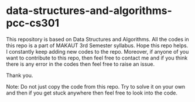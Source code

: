 # data-structures-and-algorithms-pcc-cs301

This repository is based on Data Structures and Algorithms. All the codes in this repo is a part of MAKAUT 3rd Semester syllabus. Hope this repo helps. I constantly keep adding new codes to the repo. Moreover, if anyone of you want to contribute to this repo, then feel free to contact me and if you think there is any error in the codes then feel free to raise an issue.

Thank you.

Note:
    Do not just copy the code from this repo. Try to solve it on your own and then if you get stuck anywhere then feel free to look into the code.
